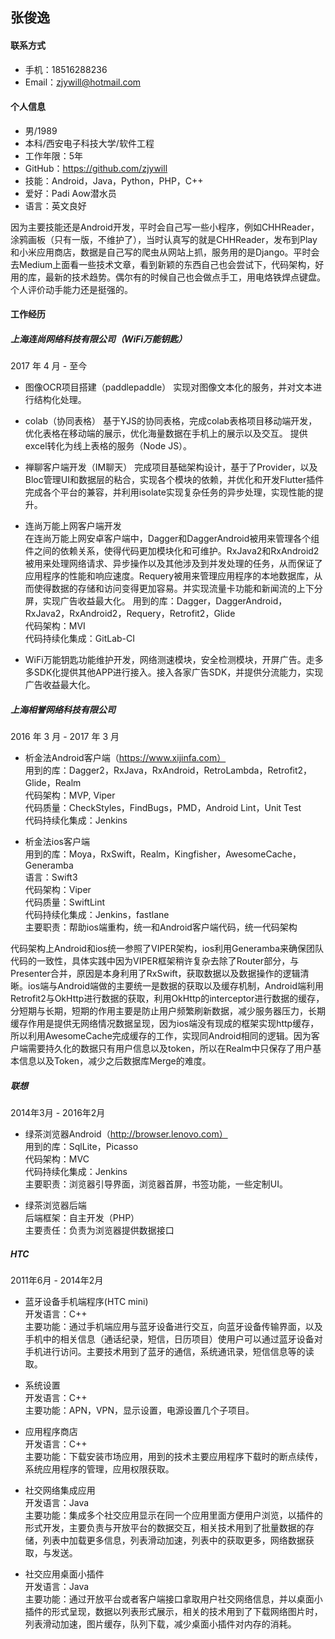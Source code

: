 张俊逸
--------------------------

#### 联系方式
- 手机：18516288236
- Email：zjywill@hotmail.com  

#### 个人信息
- 男/1989
- 本科/西安电子科技大学/软件工程
- 工作年限：5年
- GitHub：https://github.com/zjywill  
- 技能：Android，Java，Python，PHP，C++
- 爱好：Padi Aow潜水员
- 语言：英文良好  

因为主要技能还是Android开发，平时会自己写一些小程序，例如CHHReader，涂鸦画板（只有一版，不维护了），当时认真写的就是CHHReader，发布到Play和小米应用商店，数据是自己写的爬虫从网站上抓，服务用的是Django。平时会去Medium上面看一些技术文章，看到新颖的东西自己也会尝试下，代码架构，好用的库，最新的技术趋势。偶尔有的时候自己也会做点手工，用电烙铁焊点键盘。个人评价动手能力还是挺强的。

#### 工作经历

##### 上海连尚网络科技有限公司（WiFi万能钥匙）

2017 年 4 月 - 至今

- 图像OCR项目搭建（paddlepaddle）
  实现对图像文本化的服务，并对文本进行结构化处理。

- colab（协同表格）
  基于YJS的协同表格，完成colab表格项目移动端开发，优化表格在移动端的展示，优化海量数据在手机上的展示以及交互。
  提供excel转化为线上表格的服务（Node JS）。

- 禅聊客户端开发（IM聊天）
  完成项目基础架构设计，基于了Provider，以及Bloc管理UI和数据层的粘合，实现各个模块的依赖，并优化和开发Flutter插件完成各个平台的兼容，并利用isolate实现复杂任务的异步处理，实现性能的提升。

- 连尚万能上网客户端开发  
  在连尚万能上网安卓客户端中，Dagger和DaggerAndroid被用来管理各个组件之间的依赖关系，使得代码更加模块化和可维护。RxJava2和RxAndroid2被用来处理网络请求、异步操作以及其他涉及到并发处理的任务，从而保证了应用程序的性能和响应速度。Requery被用来管理应用程序的本地数据库，从而使得数据的存储和访问变得更加容易。并实现流量卡功能和新闻流的上下分屏，实现广告收益最大化。
  用到的库：Dagger，DaggerAndroid，RxJava2，RxAndroid2，Requery，Retrofit2，Glide  
  代码架构：MVI  
  代码持续化集成：GitLab-CI  

- WiFi万能钥匙功能维护开发，网络测速模块，安全检测模块，开屏广告。走多多SDK化提供其他APP进行接入。接入各家广告SDK，并提供分流能力，实现广告收益最大化。


##### 上海相誉网络科技有限公司

2016 年 3 月 - 2017 年 3 月

- 析金法Android客户端（https://www.xijinfa.com）  
  用到的库：Dagger2，RxJava，RxAndroid，RetroLambda，Retrofit2，Glide，Realm  
  代码架构：MVP, Viper  
  代码质量：CheckStyles，FindBugs，PMD，Android Lint，Unit Test  
  代码持续化集成：Jenkins  
  
- 析金法ios客户端  
  用到的库：Moya，RxSwift，Realm，Kingfisher，AwesomeCache，Generamba  
  语言：Swift3  
  代码架构：Viper  
  代码质量：SwiftLint  
  代码持续化集成：Jenkins，fastlane  
  主要职责：帮助ios端重构，统一和Android客户端代码，统一代码架构  
  
代码架构上Android和ios统一参照了VIPER架构，ios利用Generamba来确保团队代码的一致性，具体实践中因为VIPER框架稍许复杂去除了Router部分，与Presenter合并，原因是本身利用了RxSwift，获取数据以及数据操作的逻辑清晰。ios端与Android端做的主要统一是数据的获取以及缓存机制，Android端利用Retrofit2与OkHttp进行数据的获取，利用OkHttp的interceptor进行数据的缓存，分短期与长期，短期的作用主要是防止用户频繁刷新数据，减少服务器压力，长期缓存作用是提供无网络情况数据呈现，因为ios端没有现成的框架实现http缓存，所以利用AwesomeCache完成缓存的工作，实现同Android相同的逻辑。因为客户端需要持久化的数据只有用户信息以及token，所以在Realm中只保存了用户基本信息以及Token，减少之后数据库Merge的难度。
 
##### 联想

2014年3月 - 2016年2月

- 绿茶浏览器Android（http://browser.lenovo.com）  
  用到的库：SqlLite，Picasso  
  代码架构：MVC   
  代码持续化集成：Jenkins  
  主要职责：浏览器引导界面，浏览器首屏，书签功能，一些定制UI。  
  
- 绿茶浏览器后端  
  后端框架：自主开发（PHP）  
  主要责任：负责为浏览器提供数据接口
  
##### HTC

2011年6月 - 2014年2月

- 蓝牙设备手机端程序(HTC mini)  
  开发语言：C++  
  主要功能：通过手机端应用与蓝牙设备进行交互，向蓝牙设备传输界面，以及手机中的相关信息（通话纪录，短信，日历项目）使用户可以通过蓝牙设备对手机进行访问。主要技术用到了蓝牙的通信，系统通讯录，短信信息等的读取。  
  
- 系统设置  
  开发语言：C++  
  主要功能：APN，VPN，显示设置，电源设置几个子项目。  
  
- 应用程序商店  
  开发语言：C++  
  主要功能：下载安装市场应用，用到的技术主要应用程序下载时的断点续传，系统应用程序的管理，应用权限获取。  
  
- 社交网络集成应用  
  开发语言：Java  
  主要功能：集成多个社交应用显示在同一个应用里面方便用户浏览，以插件的形式开发，主要负责与开放平台的数据交互，相关技术用到了批量数据的存储，列表中加载更多信息，列表滑动加速，列表中的获取更多，网络数据获取，与发送。 
  
- 社交应用桌面小插件  
  开发语言：Java  
  主要功能：通过开放平台或者客户端接口拿取用户社交网络信息，并以桌面小插件的形式呈现，数据以列表形式展示，相关的技术用到了下载网络图片时，列表滑动加速，图片缓存，队列下载，减少桌面小插件对内存的消耗。
